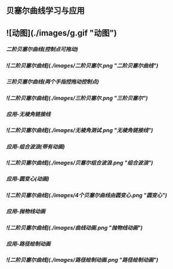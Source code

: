 <h2>贝塞尔曲线学习与应用<h2/>
![动图](./images/g.gif "动图")
<h5>二阶贝塞尔曲线(控制点可拖动)<h5/>
![二阶贝塞尔曲线](./images/二阶贝塞尔.png "二阶贝塞尔曲线")
<h5>三阶贝塞尔曲线(两个手指控拖动控制点)<h5/>
![二阶贝塞尔曲线](./images/三阶贝塞尔.png "三阶贝塞尔")<br/>
<h5>应用-无棱角链接线<h5/>
![二阶贝塞尔曲线](./images/无棱角测试.png "无棱角链接线")<br/>
<h5>应用-组合波浪(带有动画)<h5/>
![二阶贝塞尔曲线](./images/贝塞尔组合波浪.png "组合波浪")<br/>
<h5>应用-圆变心(动画)<h5/>
![二阶贝塞尔曲线](./images/4个贝塞尔曲线由圆变心.png "圆变心")<br/>
<h5>应用-抛物线动画<h5/>
![二阶贝塞尔曲线](./images/曲线动画.png "抛物线动画")<br/>
<h5>应用-路径绘制动画<h5/>
![二阶贝塞尔曲线](./images/路径绘制动画.png "路径绘制动画")<br/>
